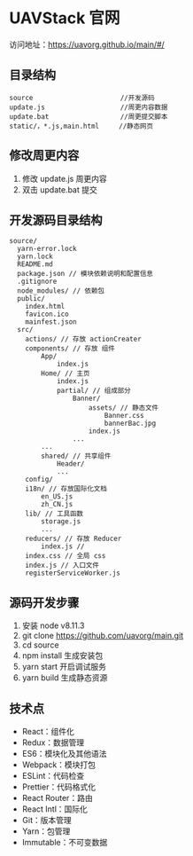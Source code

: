 # UAVStack 官网

访问地址：https://uavorg.github.io/main/#/

## 目录结构

```
source                      //开发源码
update.js                   //周更内容数据
update.bat                  //周更提交脚本
static/，*.js,main.html     //静态网页
```

## 修改周更内容
1. 修改 update.js  周更内容
2. 双击 update.bat 提交
## 开发源码目录结构
```
source/
  yarn-error.lock
  yarn.lock
  README.md
  package.json // 模块依赖说明和配置信息
  .gitignore
  node_modules/ // 依赖包
  public/
    index.html
    favicon.ico
    mainfest.json
  src/
    actions/ // 存放 actionCreater
    components/ // 存放 组件
        App/
            index.js
        Home/ // 主页
            index.js
            partial/ // 组成部分
                Banner/
                    assets/ // 静态文件
                        Banner.css
                        bannerBac.jpg
                    index.js
                ...
        ...
        shared/ // 共享组件
            Header/
            ...
    config/
    i18n/ // 存放国际化文档
        en_US.js
        zh_CN.js
    lib/ // 工具函数
        storage.js
        ...
    reducers/ // 存放 Reducer
        index.js //
    index.css // 全局 css
    index.js // 入口文件
    registerServiceWorker.js
```

## 源码开发步骤

1. 安装 node v8.11.3
2. git clone https://github.com/uavorg/main.git
3. cd source
4. npm install 生成安装包
5. yarn start 开启调试服务
6. yarn build 生成静态资源

## 技术点

- React：组件化
- Redux：数据管理
- ES6：模块化及其他语法
- Webpack：模块打包
- ESLint：代码检查
- Prettier：代码格式化
- React Router：路由
- React Intl：国际化
- Git：版本管理
- Yarn：包管理
- Immutable：不可变数据
